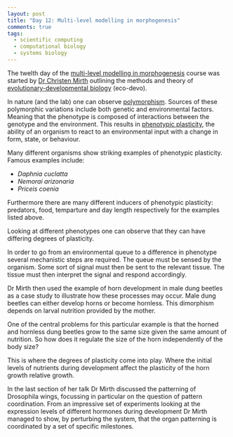 ```yaml
---
layout: post
title: "Day 12: Multi-level modelling in morphogenesis"
comments: true
tags:
  - scientific computing
  - computational biology
  - systems biology
---
```


The twelth day of the
[multi-level modelling in morphogenesis](https://www.jic.ac.uk/whats-on/events/2015/07/embo-practical-course-2015/)
course was started by
[Dr Christen Mirth](http://pages.igc.gulbenkian.pt/SCF/christen/Eco-Evo-Devo.html)
outlining the methods and theory of
[evolutionary-developmental biology](https://en.wikipedia.org/wiki/Evolutionary_developmental_biology)
(eco-devo).

In nature (and the lab) one can observe
[polymorphism](https://en.wikipedia.org/wiki/Polymorphism_(biology)). Sources
of these polymorphic variations include both genetic and environmental factors.
Meaning that the phenotype is composed of interactions between the
genotype and the environment. This results in
[phenotypic plasticity](https://en.wikipedia.org/wiki/Phenotypic_plasticity),
the ability of an organism to react to an environmental input with a change
in form, state, or behaviour.

Many different organisms show striking examples of phenotypic plasticity.
Famous examples include:

- *Daphnia cuclatta*
- *Nemorai arizonaria*
- *Priceis coenia*

Furthermore there are many different inducers of phenotypic plasticity:
predators, food, temparture and day length respectively for the examples
listed above.

Looking at different phenotypes one can observe that they can have differing
degrees of plasticity.

In order  to go from an environmental queue to a difference in phenotype
several mechanistic steps are required. The queue must be sensed by the
organism. Some sort of signal must then be sent to the relevant tissue.
The tissue must then interpret the signal and respond accordingly.

Dr Mirth then used the example of horn development in male dung beetles
as a case study to illustrate how these processes may occur. Male
dung beetles can either develop horns or become hornless. This
dimorphism depends on larval nutrition provided by the mother.

One of the central problems for this particular example is that the
horned and hornless dung beetles grow to the same size given the same
amount of nutrition. So how does it regulate the size of the horn independently
of the body size?

This is where the degrees of plasticity come into play. Where the
initial levels of nutrients during development affect the plasticity
of the horn growth relative growth.

In the last section of her talk Dr Mirth discussed the patterning
of Drosophila wings, focussing in particular on the question of
pattern coordination. From an impressive set of experiments looking
at the expression levels of different hormones during development
Dr Mirth managed to show, by perturbing the system, that the organ
patterning is coordinated by a set of specific milestones.
